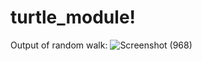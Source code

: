 # turtle_module!
Output of random walk:
![Screenshot (968)](https://user-images.githubusercontent.com/97970838/233804391-c235d988-cfe6-491c-8f2b-227ac96be217.png)

